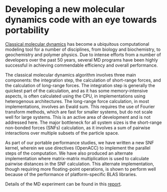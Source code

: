 # Developing a new molecular dynamics code with an eye towards portability

[Classical molecular dynamics](https://en.wikipedia.org/wiki/Molecular_dynamics) 
has become a ubiquitous
computational modeling tool for a number of disciplines,
from biology and biochemistry, to geochemistry and polymer
physics.  Due to intense efforts from a
number of developers over the past 50 years, several MD programs have been highly successful in achieving commendable
efficiency and overall performance.

The classical molecular dynamics algorithm involves three
main components: the integration step, the calculation of
short-range forces, and the calculation of long-range
forces. The integration step is generally the quickest part
of the calculation, and as it has some memory-intensive
aspects, is often calculated using the CPU, in
implementations using heterogenous architectures. The
long-range force calculation, in most implementations,
involves an Ewald sum. This requires the use of Fourier transform
methods, which are fast for smaller systems, but do not
scale well for large systems. This is an active area of
development and is not addressed here. The
major bottleneck for all system sizes is the short-range
non-bonded forces (SNFs) calculation, as it involves a sum
of pairwise interactions over multiple subsets of the
particle space.


As part of our portable performance studies, we have written
a new SNF kernel, wherein we use directives (OpenACC) to
implement the parallel steps of the computation. We have also produced  an alternate
implementation where matrix-matrix multiplication is used to 
calculate pairwise distances in the SNF calculation. This
alternate implementation, though requiring more
floating-point operations, is shown to perform well because
of the performance of platform-specific BLAS libraries.  

Details of the MD experiment can be found in this
[report](./md.pdf).




